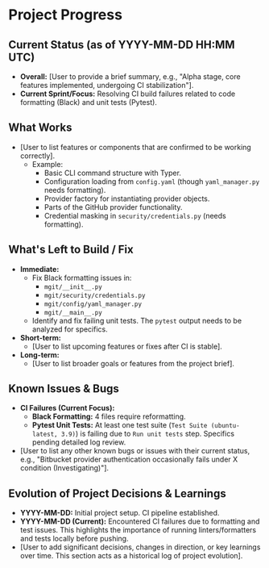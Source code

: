 # Project Progress

## Current Status (as of YYYY-MM-DD HH:MM UTC)

*   **Overall:** [User to provide a brief summary, e.g., "Alpha stage, core features implemented, undergoing CI stabilization"].
*   **Current Sprint/Focus:** Resolving CI build failures related to code formatting (Black) and unit tests (Pytest).

## What Works

*   [User to list features or components that are confirmed to be working correctly].
    *   Example:
        *   Basic CLI command structure with Typer.
        *   Configuration loading from `config.yaml` (though `yaml_manager.py` needs formatting).
        *   Provider factory for instantiating provider objects.
        *   Parts of the GitHub provider functionality.
        *   Credential masking in `security/credentials.py` (needs formatting).

## What's Left to Build / Fix

*   **Immediate:**
    *   Fix Black formatting issues in:
        *   `mgit/__init__.py`
        *   `mgit/security/credentials.py`
        *   `mgit/config/yaml_manager.py`
        *   `mgit/__main__.py`
    *   Identify and fix failing unit tests. The `pytest` output needs to be analyzed for specifics.
*   **Short-term:**
    *   [User to list upcoming features or fixes after CI is stable].
*   **Long-term:**
    *   [User to list broader goals or features from the project brief].

## Known Issues & Bugs

*   **CI Failures (Current Focus):**
    *   **Black Formatting:** 4 files require reformatting.
    *   **Pytest Unit Tests:** At least one test suite (`Test Suite (ubuntu-latest, 3.9)`) is failing due to `Run unit tests` step. Specifics pending detailed log review.
*   [User to list any other known bugs or issues with their current status, e.g., "Bitbucket provider authentication occasionally fails under X condition (Investigating)"].

## Evolution of Project Decisions & Learnings

*   **YYYY-MM-DD:** Initial project setup. CI pipeline established.
*   **YYYY-MM-DD (Current):** Encountered CI failures due to formatting and test issues. This highlights the importance of running linters/formatters and tests locally before pushing.
*   [User to add significant decisions, changes in direction, or key learnings over time. This section acts as a historical log of project evolution].
